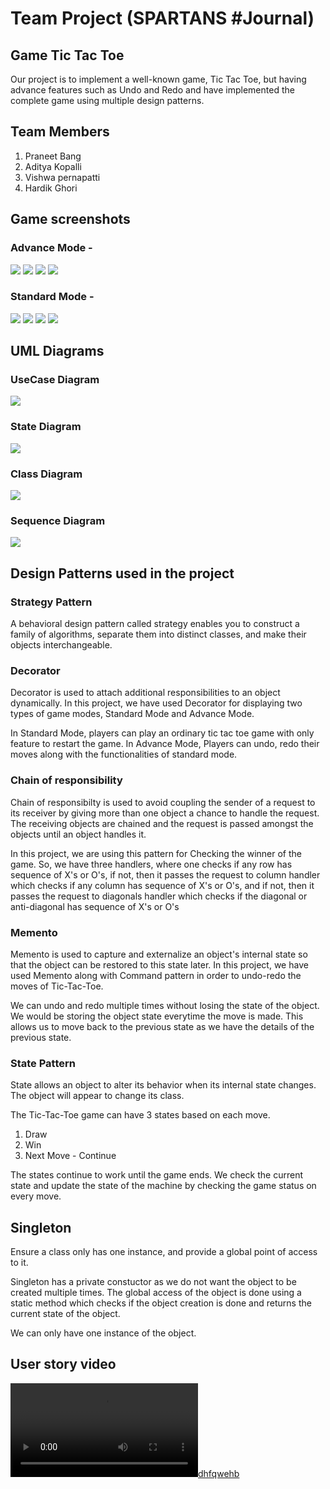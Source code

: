 # Team Project (SPARTANS #Journal)

## Game Tic Tac Toe

Our project is to implement a well-known game, Tic Tac Toe, but having advance features such as Undo and Redo and have implemented the complete game using multiple design patterns.

## Team Members

1. Praneet Bang
2. Aditya Kopalli
3. Vishwa pernapatti
4. Hardik Ghori

## Game screenshots

### Advance Mode - 

![](images/Advance1.png)
![](images/Advance2.png)
![](images/Advance3.png)
![](images/Advance4.png)

### Standard Mode -

![](images/Standard1.png)
![](images/Standard2.png)
![](images/Standard3.png)
![](images/Standard4.png)

## UML Diagrams

### UseCase Diagram
![](images/UseCaseDiagram.jpg)

### State Diagram
![](images/StatemachineDiagram.jpg)

### Class Diagram
![](images/Class%20Diagram.png)

### Sequence Diagram
![](images/Sequence%20Diagram.jpg)

## Design Patterns used in the project

### Strategy Pattern 
A behavioral design pattern called strategy enables you to construct a family of algorithms, separate them into distinct classes, and make their objects interchangeable.

### Decorator
Decorator is used to attach additional responsibilities to an object dynamically. In this project, we have used Decorator for displaying two types of game modes, Standard Mode and Advance Mode.

In Standard Mode, players can play an ordinary tic tac toe game with only feature to restart the game.
In Advance Mode, Players can undo, redo their moves along with the functionalities of standard mode.

### Chain of responsibility
Chain of responsibilty is used to avoid coupling the sender of a request to its receiver by giving more than one object a chance to handle the request. The receiving objects are chained and the request is passed amongst the objects until an object handles it.

In this project, we are using this pattern for Checking the winner of the game. So, we have three handlers, where one checks if any row has sequence of X's or O's, if not, then it passes the request to column handler which checks if any column has sequence of X's or O's, and if not, then it passes the request to diagonals handler which checks if the diagonal or anti-diagonal has sequence of X's or O's

### Memento
Memento is used to capture and externalize an object's internal state so that the object can be restored to this state later. In this project, we have used Memento along with Command pattern in order to undo-redo the moves of Tic-Tac-Toe.

We can undo and redo multiple times without losing the state of the object. We would be storing the object state everytime the move is made. This allows us to move back to the previous state as we have the details of the previous state.

### State Pattern

State allows an object to alter its behavior when its internal state changes. The object will appear to change its class.

The Tic-Tac-Toe game can have 3 states based on each move.

1. Draw
2. Win
3. Next Move - Continue

The states continue to work until the game ends. We check the current state and update the state of the machine by checking the game status on every move.

## Singleton

Ensure a class only has one instance, and provide a global point of access to it.

Singleton has a private constuctor as we do not want the object to be created multiple times. The global access of the object is done using a static method which checks if the object creation is done and returns the current state of the object.

We can only have one instance of the object.

## User story video

[![dhfqwehb](Tic%20Tac%20Toe.mp4)](https://youtu.be/3IBpcBAHkIo)
